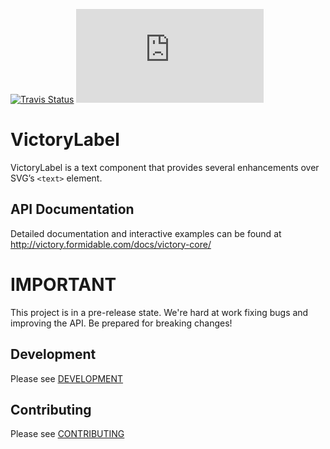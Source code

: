 [![Travis Status][trav_img]][trav_site]
![](https://badge-size.herokuapp.com/FormidableLabs/victory-core/master/dist/victory-core.min.js?compression=gzip)

VictoryLabel
============

VictoryLabel is a text component that provides several enhancements over SVG’s `<text>` element.

API Documentation
-----------------

Detailed documentation and interactive examples can be found at http://victory.formidable.com/docs/victory-core/

IMPORTANT
=========

This project is in a pre-release state. We're hard at work fixing bugs and improving the API. Be prepared for breaking changes!

## Development

Please see [DEVELOPMENT](https://github.com/FormidableLabs/builder-victory-component/blob/master/dev/DEVELOPMENT.md)

## Contributing

Please see [CONTRIBUTING](https://github.com/FormidableLabs/builder-victory-component/blob/master/dev/CONTRIBUTING.md)

[trav_img]: https://api.travis-ci.org/FormidableLabs/victory-core.svg
[trav_site]: https://travis-ci.org/FormidableLabs/victory-core
